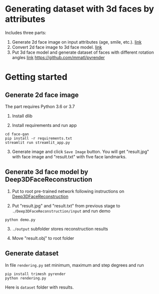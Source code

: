# Generating dataset with 3d faces by attributes
Includes three parts:

1. Generate 2d face image on input attributes (age, smile, etc.).
   [link](https://github.com/streamlit/demo-face-gan)
2. Convert 2d face image to 3d face model.
   [link](https://github.com/microsoft/Deep3DFaceReconstruction/)
3. Put 3d face model and generate dataset of faces with different rotation angles
   [link](https://github.com/microsoft/Deep3DFaceReconstruction/)
https://github.com/mmatl/pyrender
# Getting started
## Generate 2d face image
The part requires Python 3.6 or 3.7
1. Install dlib
   
2. Install requirements and run app
```
cd face-gan
pip install -r requirements.txt
streamlit run streamlit_app.py
```
3. Generate image and click `Save Image` button. You will get "result.jpg" with face image and
   "result.txt" with five face landmarks.

## Generate 3d face model by Deep3DFaceReconstruction

1. Put to root pre-trained network following instructions on 
[Deep3DFaceReconstruction](https://github.com/microsoft/Deep3DFaceReconstruction/tree/15c919c179c449ee87f37c0fa86da7eb6607edac#testing-with-pre-trained-network)
   
2. Put "result.jpg" and "result.txt" from previous stage to `./Deep3DFaceReconstruction/input` and run demo
```
python demo.py
```

3. `./output` subfolder stores reconstruction results

4. Move "result.obj" to root folder

## Generate dataset

In file `rendering.py` set minimum, maximum and step degrees and run
```
pip install trimesh pyrender
python rendering.py
```
Here is `dataset` folder with results.